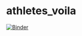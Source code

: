 # athletes_voila

[![Binder](https://mybinder.org/badge_logo.svg)](https://mybinder.org/v2/gh/Sturzgefahr/athletes_voila/master?urlpath=%2Fvoila%2Frender%2Fathlete_classifier.ipynb)

